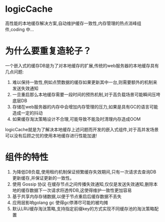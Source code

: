 # logicCache
高性能的本地缓存解决方案,自动维护缓存一致性,内存管理的热点消峰组件,coding 中...
# 为什么要重复造轮子？
一个嵌入式的缓存DB是为了对本地缓存的扩展,传统的web服务器的本地缓存具有几点问题:
1. 难以保持一致性,例如点赞数据的缓存如果更新其中一台,则需要额外的机制来发送失效通知
2. 一旦重启那么本地缓存需要一段时间的预热机制,对于高负载场景可能瞬间压垮底层DB
3. 存储在web服务器的内存中会增加内存管理的压力,如果是具有GC的语言可能造成一定的抖动
4. 如果缓存淘汰策略设计不合理,可能导致不能及时清理内存造成OOM

logicCache就是为了解决本地缓存上述问题而开发的嵌入式组件,对于高并发场景可以没有后顾之忧的使用本地缓存进行性能加速!
# 组件的特性
1. 为降低DB负载,使用租约机制保证频繁缓存失效期间,只有一次请求去查询DB更新缓存,并保证更新的一致性。
2. 使用 Gossip 协议 在缓存节点之间传播失效通知,仅仅是发送失效通知,删除本地的缓存数据下一次请求将透传DB,这使得维护一致性更加容易
3. 基于共享内存存储数据,以便于节点重启后缓存数据不丢失
4. 应用层影响golang gc 使得gc停滞尽可能的被均摊
5. 默认LRU缓存淘汰策略,支持指定前缀key的方式实现不同缓存池的淘汰策略配置
